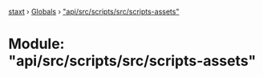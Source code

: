 [staxt](../README.md) › [Globals](../globals.md) › ["api/src/scripts/src/scripts-assets"](_api_src_scripts_src_scripts_assets_.md)

# Module: "api/src/scripts/src/scripts-assets"


